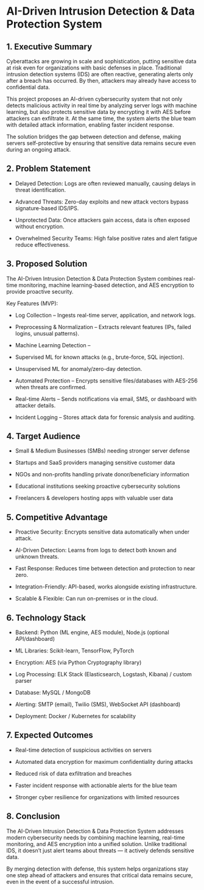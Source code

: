 # AI-Driven Intrusion Detection & Data Protection System

## 1. Executive Summary

Cyberattacks are growing in scale and sophistication, putting sensitive data at risk even for organizations with basic defenses in place. Traditional intrusion detection systems (IDS) are often reactive, generating alerts only after a breach has occurred. By then, attackers may already have access to confidential data.

This project proposes an AI-driven cybersecurity system that not only detects malicious activity in real time by analyzing server logs with machine learning, but also protects sensitive data by encrypting it with AES before attackers can exfiltrate it. At the same time, the system alerts the blue team with detailed attack information, enabling faster incident response.

The solution bridges the gap between detection and defense, making servers self-protective by ensuring that sensitive data remains secure even during an ongoing attack.

## 2. Problem Statement

- Delayed Detection: Logs are often reviewed manually, causing delays in threat identification.

- Advanced Threats: Zero-day exploits and new attack vectors bypass signature-based IDS/IPS.

- Unprotected Data: Once attackers gain access, data is often exposed without encryption.

- Overwhelmed Security Teams: High false positive rates and alert fatigue reduce effectiveness.

## 3. Proposed Solution

The AI-Driven Intrusion Detection & Data Protection System combines real-time monitoring, machine learning-based detection, and AES encryption to provide proactive security.

Key Features (MVP):

- Log Collection – Ingests real-time server, application, and network logs.

- Preprocessing & Normalization – Extracts relevant features (IPs, failed logins, unusual patterns).

- Machine Learning Detection –

- Supervised ML for known attacks (e.g., brute-force, SQL injection).

- Unsupervised ML for anomaly/zero-day detection.

- Automated Protection – Encrypts sensitive files/databases with AES-256 when threats are confirmed.

- Real-time Alerts – Sends notifications via email, SMS, or dashboard with attacker details.

- Incident Logging – Stores attack data for forensic analysis and auditing.

## 4. Target Audience

- Small & Medium Businesses (SMBs) needing stronger server defense

- Startups and SaaS providers managing sensitive customer data

- NGOs and non-profits handling private donor/beneficiary information

- Educational institutions seeking proactive cybersecurity solutions

- Freelancers & developers hosting apps with valuable user data

## 5. Competitive Advantage

- Proactive Security: Encrypts sensitive data automatically when under attack.

- AI-Driven Detection: Learns from logs to detect both known and unknown threats.

- Fast Response: Reduces time between detection and protection to near zero.

- Integration-Friendly: API-based, works alongside existing infrastructure.

- Scalable & Flexible: Can run on-premises or in the cloud.

## 6. Technology Stack

- Backend: Python (ML engine, AES module), Node.js (optional API/dashboard)

- ML Libraries: Scikit-learn, TensorFlow, PyTorch

- Encryption: AES (via Python Cryptography library)

- Log Processing: ELK Stack (Elasticsearch, Logstash, Kibana) / custom parser

- Database: MySQL / MongoDB

- Alerting: SMTP (email), Twilio (SMS), WebSocket API (dashboard)

- Deployment: Docker / Kubernetes for scalability

## 7. Expected Outcomes

- Real-time detection of suspicious activities on servers

- Automated data encryption for maximum confidentiality during attacks

- Reduced risk of data exfiltration and breaches

- Faster incident response with actionable alerts for the blue team

- Stronger cyber resilience for organizations with limited resources

## 8. Conclusion

The AI-Driven Intrusion Detection & Data Protection System addresses modern cybersecurity needs by combining machine learning, real-time monitoring, and AES encryption into a unified solution. Unlike traditional IDS, it doesn’t just alert teams about threats — it actively defends sensitive data.

By merging detection with defense, this system helps organizations stay one step ahead of attackers and ensures that critical data remains secure, even in the event of a successful intrusion.
